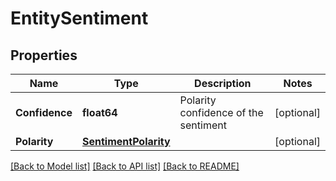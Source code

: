 # EntitySentiment

## Properties

Name | Type | Description | Notes
------------ | ------------- | ------------- | -------------
**Confidence** | **float64** | Polarity confidence of the sentiment | [optional] 
**Polarity** | [**SentimentPolarity**](SentimentPolarity.md) |  | [optional] 

[[Back to Model list]](../README.md#documentation-for-models) [[Back to API list]](../README.md#documentation-for-api-endpoints) [[Back to README]](../README.md)


